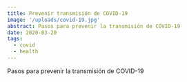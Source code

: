 ```yaml
---
title: Prevenir transmisión de COVID-19
image: '/uploads/covid-19.jpg'
abstract: Pasos para prevenir la transmisión de COVID-19
date: 2020-03-20
tags:
  - covid
  - health
---
```


Pasos para prevenir la transmisión de COVID-19

